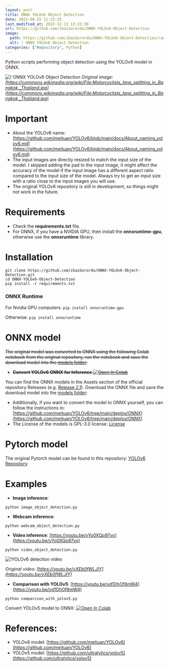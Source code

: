 ```yaml
---
layout: post
title: ONNX YOLOv6 Object Detection
date: 2022-06-25 11:32:25 
last_modified_at: 2022-12-13 13:23:38 
url: https://github.com/ibaiGorordo/ONNX-YOLOv6-Object-Detection
image:
  path: https://github.com/ibaiGorordo/ONNX-YOLOv6-Object-Detection/raw/main/doc/img/detected_objects.jpg
  alt: ! ONNX YOLOv6 Object Detection
categories: ["Repository", Python]
---
```

 Python scripts performing object detection using the YOLOv6 model in ONNX.

![! ONNX YOLOv6 Object Detection](https://github.com/ibaiGorordo/ONNX-YOLOv6-Object-Detection/raw/main/doc/img/detected_objects.jpg)
*Original image: [https://commons.wikimedia.org/wiki/File:Motorcyclists_lane_splitting_in_Bangkok,_Thailand.jpg](https://commons.wikimedia.org/wiki/File:Motorcyclists_lane_splitting_in_Bangkok,_Thailand.jpg)*

# Important
- About the YOLOv6 name: [https://github.com/meituan/YOLOv6/blob/main/docs/About_naming_yolov6.md](https://github.com/meituan/YOLOv6/blob/main/docs/About_naming_yolov6.md)
- The input images are directly resized to match the input size of the model. I skipped adding the pad to the input image, it might affect the accuracy of the model if the input image has a different aspect ratio compared to the input size of the model. Always try to get an input size with a ratio close to the input images you will use.
- The original YOLOv6 repository is still in development, so things might not work in the future.

# Requirements

 * Check the **requirements.txt** file. 
 * For ONNX, if you have a NVIDIA GPU, then install the **onnxruntime-gpu**, otherwise use the **onnxruntime** library.
 
# Installation
```
git clone https://github.com/ibaiGorordo/ONNX-YOLOv6-Object-Detection.git
cd ONNX-YOLOv6-Object-Detection
pip install -r requirements.txt
```
### ONNX Runtime
For Nvidia GPU computers:
`pip install onnxruntime-gpu`

Otherwise:
`pip install onnxruntime`

# ONNX model 
~~The original model was converted to ONNX using the following Colab notebook from the original repository, run the notebook and save the download model into the [models  folder](https://github.com/ibaiGorordo/ONNX-YOLOv6-Object-Detection/tree/main/models):~~
- ~~**Convert YOLOv6 ONNX for Inference** [![Open In Colab](https://colab.research.google.com/assets/colab-badge.svg)](https://colab.research.google.com/drive/1pke1ffMeI2dXkIAbzp6IHWdQ0u8S6I0n?usp=sharing)~~

You can find the ONNX models in the Assets section of the official repository Releases (e.g. [Release 2.1](https://github.com/meituan/YOLOv6/releases/tag/0.2.1)). Download the ONNX file and save the download model into the [models  folder](https://github.com/ibaiGorordo/ONNX-YOLOv6-Object-Detection/tree/main/models):
- Additionally, if you want to convert the model to ONNX yourself, you can follow the instructions in: [https://github.com/meituan/YOLOv6/tree/main/deploy/ONNX](https://github.com/meituan/YOLOv6/tree/main/deploy/ONNX)
- The License of the models is GPL-3.0 license: [License](https://github.com/meituan/YOLOv6/blob/main/LICENSE)

# Pytorch model
The original Pytorch model can be found in this repository: [YOLOv6 Repository](https://github.com/meituan/YOLOv6)
 
# Examples

 * **Image inference**:
 ```
 python image_object_detection.py
 ```
 
 * **Webcam inference**:
 ```
 python webcam_object_detection.py
 ```

 * **Video inference**: [https://youtu.be/yYo0XQp97vo](https://youtu.be/yYo0XQp97vo)
 ```
 python video_object_detection.py
 ```
 ![!YOLOv6 detection video](https://github.com/ibaiGorordo/ONNX-YOLOv6-Object-Detection/raw/main/doc/img/yolov6s_video.gif)
 
  *Original video: [https://youtu.be/yXEb0fWLJIY](https://youtu.be/yXEb0fWLJIY)*

 * **Comparison with YOLOv5**: [https://youtu.be/yd1DhOf8mW4](https://youtu.be/yd1DhOf8mW4)
 ```
 python comparison_with_yolov5.py
 ```
Convert YOLOv5 model to ONNX: [![Open In Colab](https://colab.research.google.com/assets/colab-badge.svg)](https://colab.research.google.com/drive/1V-F3erKkPun-vNn28BoOc6ENKmfo8kDh?usp=sharing)

# References:
* YOLOv6 model: [https://github.com/meituan/YOLOv6](https://github.com/meituan/YOLOv6)
* YOLOv5 model: [https://github.com/ultralytics/yolov5](https://github.com/ultralytics/yolov5)
